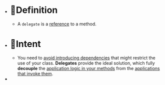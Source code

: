 - # 📝Definition
	- A `delegate` is a <u>reference</u> to a method.
- # 🎯Intent
	- You need to <u>avoid introducing dependencies</u> that might restrict the use of your class. **Delegates** provide the ideal solution, which fully **decouple** the <u>application logic in your methods</u> from the <u>applications that invoke them</u>.
-